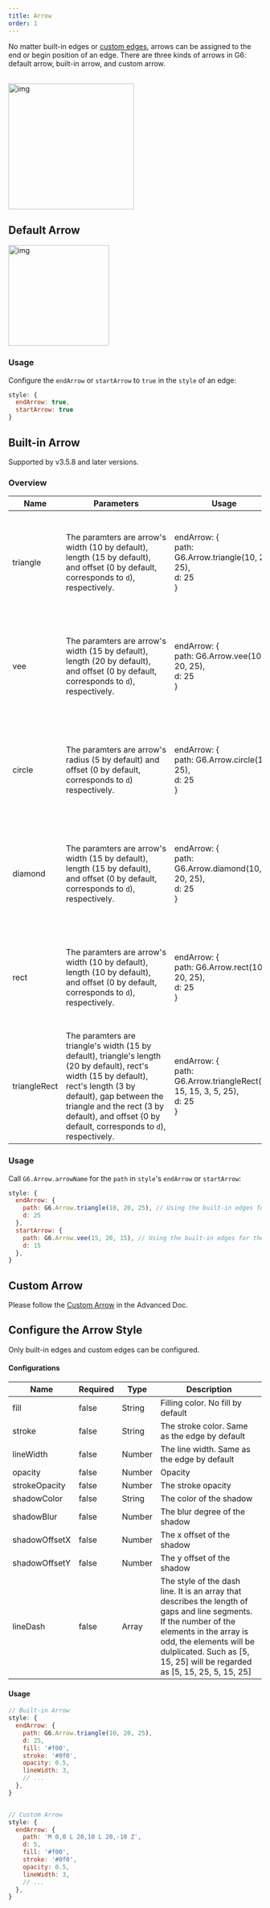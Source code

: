 ```yaml
---
title: Arrow
order: 1
---
```



No matter built-in edges or [custom edges](/en/docs/manual/advanced/custom-edge), arrows can be assigned to the end or begin position of an edge. There are three kinds of arrows in G6: default arrow, built-in arrow, and custom arrow.


<br /> <img src='https://gw.alipayobjects.com/mdn/rms_f8c6a0/afts/img/A*mGusTo9FcCYAAAAAAAAAAABkARQnAQ' width=250 alt='img'/>


## Default Arrow

<img src='https://gw.alipayobjects.com/mdn/rms_f8c6a0/afts/img/A*fthFSoNbmeAAAAAAAAAAAABkARQnAQ' width=200 alt='img'/>

### Usage

Configure the `endArrow` or `startArrow` to `true` in the `style` of an edge:

```javascript
style: {
  endArrow: true,
  startArrow: true
}
```


## Built-in Arrow

Supported by v3.5.8 and later versions.

### Overview

| Name | Parameters | Usage | Result |
| ---- | -- | ------ | ------------ |
| triangle | <div style="width: 150pt">The paramters are arrow's width (10 by default), length (15 by default), and offset (0 by default, corresponds to `d`), respectively.</div> | endArrow: {<br />  path: G6.Arrow.triangle(10, 20, 25),<br />  d: 25<br />} | <img src='https://gw.alipayobjects.com/mdn/rms_f8c6a0/afts/img/A*s8LxSZoxSEsAAAAAAAAAAABkARQnAQ' width=200 alt='img'/> |
| vee | <div style="width: 150pt">The paramters are arrow's width (15 by default), length (20 by default), and offset (0 by default, corresponds to `d`), respectively. </div> | endArrow: {<br />  path: G6.Arrow.vee(10, 20, 25),<br />  d: 25<br />} | <img src='https://gw.alipayobjects.com/mdn/rms_f8c6a0/afts/img/A*2DBOTJfZZS0AAAAAAAAAAABkARQnAQ' width=200 alt='img'/> |
| circle | <div style="width: 150pt">The paramters are arrow's radius (5 by default) and offset (0 by default, corresponds to `d`) respectively. </div> | endArrow: {<br />  path: G6.Arrow.circle(10, 25),<br/>  d: 25<br />} | <img src='https://gw.alipayobjects.com/mdn/rms_f8c6a0/afts/img/A*h2XSSJrdUHkAAAAAAAAAAABkARQnAQ' width=200 alt='img'/> |
| diamond | <div style="width: 150pt">The paramters are arrow's width (15 by default), length (15 by default), and offset (0 by default, corresponds to `d`), respectively. </div> | endArrow: {<br />  path: G6.Arrow.diamond(10, 20, 25),<br />  d: 25<br />} | <img src='https://gw.alipayobjects.com/mdn/rms_f8c6a0/afts/img/A*FIHORJpJov0AAAAAAAAAAABkARQnAQ' width=200 alt='img'/> |
| rect | <div style="width: 150pt">The paramters are arrow's width (10 by default), length (10 by default), and offset (0 by default, corresponds to `d`), respectively. </div> | endArrow: {<br />  path: G6.Arrow.rect(10, 20, 25),<br />  d: 25<br />} | <img src='https://gw.alipayobjects.com/mdn/rms_f8c6a0/afts/img/A*AkBLSoxXptUAAAAAAAAAAABkARQnAQ' width=200 alt='img'/> |
| triangleRect | <div style="width: 150pt">The paramters are triangle's width (15 by default), triangle's length (20 by default), rect's width (15 by default), rect's length (3 by default), gap between the triangle and the rect (3 by default), and offset (0 by default, corresponds to `d`), respectively. </div> | endArrow: {<br />  path: G6.Arrow.triangleRect(15, 15, 15, 3, 5, 25),<br />  d: 25<br />} | <img src='https://gw.alipayobjects.com/mdn/rms_f8c6a0/afts/img/A*rPPeT4kFVdwAAAAAAAAAAABkARQnAQ' width=200 alt='img'/> |

### Usage

Call `G6.Arrow.arrowName` for the `path` in `style`'s `endArrow` or `startArrow`:

```javascript
style: {
  endArrow: {
    path: G6.Arrow.triangle(10, 20, 25), // Using the built-in edges for the path, parameters are the width, length, offset (0 by default, corresponds to d), respectively
    d: 25
  },
  startArrow: {
    path: G6.Arrow.vee(15, 20, 15), // Using the built-in edges for the path, parameters are the width, length, offset (0 by default, corresponds to d), respectively
    d: 15
  },
}
```

## Custom Arrow

Please follow the [Custom Arrow](/en/docs/manual/advanced/custom-edge) in the Advanced Doc.


## Configure the Arrow Style

Only built-in edges and custom edges can be configured.

#### Configurations

| Name | Required | Type | Description |
| --- | --- | --- | --- |
| fill | false | String | Filling color. No fill by default |
| stroke | false | String | The stroke color. Same as the edge by default |
| lineWidth | false | Number | The line width. Same as the edge by default |
| opacity | false | Number | Opacity |
| strokeOpacity | false | Number | The stroke opacity |
| shadowColor | false | String | The color of the shadow |
| shadowBlur | false | Number | The blur degree of the shadow |
| shadowOffsetX | false | Number | The x offset of the shadow |
| shadowOffsetY | false | Number | The y offset of the shadow |
| lineDash | false | Array | The style of the dash line. It is an array that describes the length of gaps and line segments. If the number of the elements in the array is odd, the elements will be dulplicated. Such as [5, 15, 25] will be regarded as [5, 15, 25, 5, 15, 25] |

#### Usage

```javascript
// Built-in Arrow
style: {
  endArrow: {
    path: G6.Arrow.triangle(10, 20, 25),
    d: 25,
    fill: '#f00',
    stroke: '#0f0',
    opacity: 0.5,
    lineWidth: 3,
    // ...
  },
}


// Custom Arrow
style: {
  endArrow: {
    path: 'M 0,0 L 20,10 L 20,-10 Z',
    d: 5,
    fill: '#f00',
    stroke: '#0f0',
    opacity: 0.5,
    lineWidth: 3,
    // ...
  },
}
```